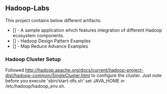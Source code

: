 ## Hadoop-Labs
This project contains below different artifacts:
* [] - A sample application which features integration of different Hadoop ecosystem components.
* [] - Hadoop Design Pattern Examples
* [] - Map Reduce Advance Examples

### Hadoop Cluster Setup
Followed http://hadoop.apache.org/docs/current/hadoop-project-dist/hadoop-common/SingleCluster.html to configure the cluster. Just note before you execute 'sbin/start-dfs.sh' set JAVA_HOME in /etc/hadoop/hadoop_env.sh.
